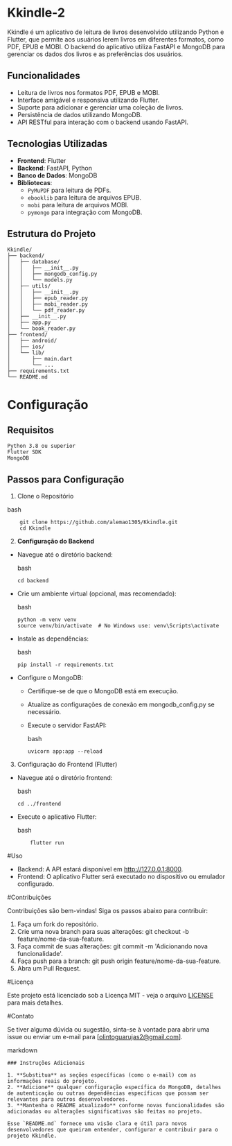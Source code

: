 # Kkindle-2

Kkindle é um aplicativo de leitura de livros desenvolvido utilizando Python e Flutter, que permite aos usuários lerem livros em diferentes formatos, como PDF, EPUB e MOBI. O backend do aplicativo utiliza FastAPI e MongoDB para gerenciar os dados dos livros e as preferências dos usuários.

## Funcionalidades

- Leitura de livros nos formatos PDF, EPUB e MOBI.
- Interface amigável e responsiva utilizando Flutter.
- Suporte para adicionar e gerenciar uma coleção de livros.
- Persistência de dados utilizando MongoDB.
- API RESTful para interação com o backend usando FastAPI.

## Tecnologias Utilizadas

- **Frontend**: Flutter
- **Backend**: FastAPI, Python
- **Banco de Dados**: MongoDB
- **Bibliotecas**:
  - `PyMuPDF` para leitura de PDFs.
  - `ebooklib` para leitura de arquivos EPUB.
  - `mobi` para leitura de arquivos MOBI.
  - `pymongo` para integração com MongoDB.

## Estrutura do Projeto

```plaintext
Kkindle/
├── backend/
│   ├── database/
│   │   ├── __init__.py
│   │   ├── mongodb_config.py
│   │   └── models.py
│   ├── utils/
│   │   ├── __init__.py
│   │   ├── epub_reader.py
│   │   ├── mobi_reader.py
│   │   └── pdf_reader.py
│   ├── __init__.py
│   ├── app.py
│   └── book_reader.py
├── frontend/
│   ├── android/
│   ├── ios/
│   └── lib/
│       ├── main.dart
│       └── ...
├── requirements.txt
└── README.md
```

# Configuração

## Requisitos

    Python 3.8 ou superior
    Flutter SDK
    MongoDB

## Passos para Configuração

1. Clone o Repositório

  bash
```
    git clone https://github.com/alemao1305/Kkindle.git
    cd Kkindle
```
2. **Configuração do Backend**

- Navegue até o diretório backend:

    bash
    ```
    cd backend
    ```
- Crie um ambiente virtual (opcional, mas recomendado):

    bash
    ```
    python -m venv venv
    source venv/bin/activate  # No Windows use: venv\Scripts\activate
    ```
- Instale as dependências:

    bash
    ```
    pip install -r requirements.txt
    ```
- Configure o MongoDB:

  - Certifique-se de que o MongoDB está em execução.
  - Atualize as configurações de conexão em mongodb_config.py se necessário.

  - Execute o servidor FastAPI:

    bash
    ```
    uvicorn app:app --reload
    ```
3. Configuração do Frontend (Flutter)

- Navegue até o diretório frontend:

    bash
    ```
    cd ../frontend
    ```
- Execute o aplicativo Flutter:

    bash
    ```
        flutter run
    ```
#Uso

 - Backend: A API estará disponível em http://127.0.0.1:8000.
 - Frontend: O aplicativo Flutter será executado no dispositivo ou emulador configurado.

#Contribuições

Contribuições são bem-vindas! Siga os passos abaixo para contribuir:

1.  Faça um fork do repositório.
2.  Crie uma nova branch para suas alterações: git checkout -b feature/nome-da-sua-feature.
3.  Faça commit de suas alterações: git commit -m 'Adicionando nova funcionalidade'.
4.  Faça push para a branch: git push origin feature/nome-da-sua-feature.
5.  Abra um Pull Request.

#Licença

Este projeto está licenciado sob a Licença MIT - veja o arquivo [LICENSE](LICENSE) para mais detalhes.

#Contato

Se tiver alguma dúvida ou sugestão, sinta-se à vontade para abrir uma issue ou enviar um e-mail para [olintoguarujas2@gmail.com].

markdown

```
### Instruções Adicionais

1. **Substitua** as seções específicas (como o e-mail) com as informações reais do projeto.
2. **Adicione** qualquer configuração específica do MongoDB, detalhes de autenticação ou outras dependências específicas que possam ser relevantes para outros desenvolvedores.
3. **Mantenha o README atualizado** conforme novas funcionalidades são adicionadas ou alterações significativas são feitas no projeto. 

Esse `README.md` fornece uma visão clara e útil para novos desenvolvedores que queiram entender, configurar e contribuir para o projeto Kkindle.
```

